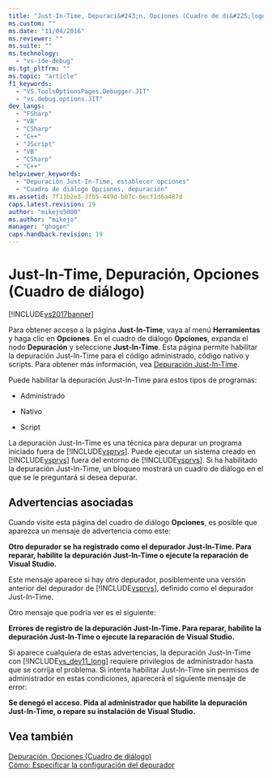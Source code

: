 ```yaml
---
title: "Just-In-Time, Depuraci&#243;n, Opciones (Cuadro de di&#225;logo) | Microsoft Docs"
ms.custom: ""
ms.date: "11/04/2016"
ms.reviewer: ""
ms.suite: ""
ms.technology: 
  - "vs-ide-debug"
ms.tgt_pltfrm: ""
ms.topic: "article"
f1_keywords: 
  - "VS.ToolsOptionsPages.Debugger.JIT"
  - "vs.debug.options.JIT"
dev_langs: 
  - "FSharp"
  - "VB"
  - "CSharp"
  - "C++"
  - "JScript"
  - "VB"
  - "CSharp"
  - "C++"
helpviewer_keywords: 
  - "Depuración Just-In-Time, establecer opciones"
  - "Cuadro de diálogo Opciones, depuración"
ms.assetid: 7f11b2e3-3fb5-449d-b07c-6ecf1d6a487d
caps.latest.revision: 19
author: "mikejo5000"
ms.author: "mikejo"
manager: "ghogen"
caps.handback.revision: 19
---
```

# Just-In-Time, Depuraci&#243;n, Opciones (Cuadro de di&#225;logo)
[!INCLUDE[vs2017banner](../code-quality/includes/vs2017banner.md)]

Para obtener acceso a la página **Just\-In\-Time**, vaya al menú **Herramientas** y haga clic en **Opciones**.  En el cuadro de diálogo **Opciones**, expanda el nodo **Depuración** y seleccione **Just\-In\-Time**.  Esta página permite habilitar la depuración Just\-In\-Time para el código administrado, código nativo y scripts.  Para obtener más información, vea [Depuración Just\-In\-Time](../debugger/just-in-time-debugging-in-visual-studio.md).  
  
 Puede habilitar la depuración Just\-In\-Time para estos tipos de programas:  
  
-   Administrado  
  
-   Nativo  
  
-   Script  
  
 La depuración Just\-In\-Time es una técnica para depurar un programa iniciado fuera de [!INCLUDE[vsprvs](../code-quality/includes/vsprvs_md.md)].  Puede ejecutar un sistema creado en [!INCLUDE[vsprvs](../code-quality/includes/vsprvs_md.md)] fuera del entorno de [!INCLUDE[vsprvs](../code-quality/includes/vsprvs_md.md)].  Si ha habilitado la depuración Just\-In\-Time, un bloqueo mostrará un cuadro de diálogo en el que se le preguntará si desea depurar.  
  
## Advertencias asociadas  
 Cuando visite esta página del cuadro de diálogo **Opciones**, es posible que aparezca un mensaje de advertencia como este:  
  
 **Otro depurador se ha registrado como el depurador Just\-In\-Time.  Para reparar, habilite la depuración Just\-In\-Time o ejecute la reparación de Visual Studio.**  
  
 Este mensaje aparece si hay otro depurador, posiblemente una versión anterior del depurador de [!INCLUDE[vsprvs](../code-quality/includes/vsprvs_md.md)], definido como el depurador Just\-In\-Time.  
  
 Otro mensaje que podría ver es el siguiente:  
  
 **Errores de registro de la depuración Just\-In\-Time.  Para reparar, habilite la depuración Just\-In\-Time o ejecute la reparación de Visual Studio.**  
  
 Si aparece cualquiera de estas advertencias, la depuración Just\-In\-Time con [!INCLUDE[vs_dev11_long](../data-tools/includes/vs_dev11_long_md.md)] requiere privilegios de administrador hasta que se corrija el problema.  Si intenta habilitar Just\-In\-Time sin permisos de administrador en estas condiciones, aparecerá el siguiente mensaje de error:  
  
 **Se denegó el acceso.  Pida al administrador que habilite la depuración Just\-In\-Time, o repare su instalación de Visual Studio.**  
  
## Vea también  
 [Depuración, Opciones \(Cuadro de diálogo\)](../debugger/debugging-options-dialog-box.md)   
 [Cómo: Especificar la configuración del depurador](../debugger/how-to-specify-debugger-settings.md)